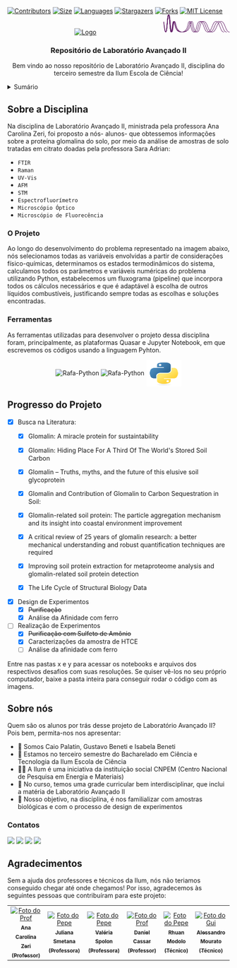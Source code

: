 
<!-- PROJECT SHIELDS -->
<!--
*** I'm using markdown "reference style" links for readability.
*** Reference links are enclosed in brackets [ ] instead of parentheses ( ).
*** See the bottom of this document for the declaration of the reference variables
*** for contributors-url, forks-url, etc. This is an optional, concise syntax you may use.
*** https://www.markdownguide.org/basic-syntax/#reference-style-links
-->
[![Contributors][contributors-shield]][contributors-url]
[![Size][size-shield]][size-url]
[![Languages][languages-shield]][languages-url]
[![Stargazers][stars-shield]][stars-url]
[![Forks][forks-shield]][forks-url]
[![MIT License][license-shield]][license-url]
<img align="right" alt="ilum" height="40" width="150" src="https://github.com/pedrozanineli/pcd.github.io/blob/main/logo1.png">
 
  

<!-- LOGO -->
<br />

<div align="center">
  <a href="https://github.com/benetao/Laboratorio_Avancado_II/assets/106626661/6689e028-2e35-4f10-868b-0efe9d55fc90">
    <img src="https://github.com/benetao/Laboratorio_Avancado_II/assets/106626661/6689e028-2e35-4f10-868b-0efe9d55fc90" alt="Logo" width="600" height="320">
  </a>

  <h3 align="center">Repositório de Laboratório Avançado II</h3>

  <p align="center">
    Bem vindo ao nosso repositório de Laboratório Avançado II, disciplina do terceiro semestre da Ilum Escola de Ciência!
   
  </p>
</div>



<!-- Sumário -->
<details>
  <summary>Sumário</summary>
  <ol>
    <li>
      <a href="#sobre">Sobre a Disciplina</a>
      <ul>
        <li><a href="#projeto">O Projeto</a></li>
       </ul>
      <ul>
        <li><a href="#ferramentas">Ferramentas</a></li>
      </ul>
    </li>
    <li><a href="#progresso">Progresso do Projeto</a></li>
    <li>
      <a href="#isa">Sobre nós</a>
      <ul>
        <li><a href="#contato">Contatos</a></li>
      </ul>
    </li>
    <li><a href="#acknowledgments">Agradecimentos</a></li>
  </ol>
</details>



<!-- Sobre a Disciplina e o Projeto -->
## Sobre a Disciplina <a name="sobre"></a>

Na disciplina de Laboratório Avançado II, ministrada pela professora Ana Carolina Zeri, foi proposto a nós- alunos- que obtessemos informações sobre a proteína glomalina do solo, por meio da análise de amostras de solo tratadas em citrato doadas pela professora Sara Adrian:
* `FTIR`
* `Raman`
* `UV-Vis`
* `AFM`
* `STM`
* `Espectrofluorímetro`
* `Microscópio Óptico`
* `Microscópio de Fluorecência`


### O Projeto <a name= "projeto"></a>

Ao longo do desenvolvimento do problema representado na imagem abaixo, nós selecionamos todas as variáveis envolvidas a partir de considerações físico-químicas, determinamos os estados termodinâmicos do sistema, calculamos todos os parâmetros e variáveis numéricas do problema utilizando Python, estabelecemos um fluxograma (pipeline) que incorpora todos os cálculos necessários e que é adaptável à escolha de outros líquidos combustíveis, justificando sempre todas as escolhas e soluções encontradas.


### Ferramentas <a name="ferramentas"></a>

As ferramentas utilizadas para desenvolver o projeto dessa disciplina foram, principalmente, as plataformas Quasar e Jupyter Notebook, em que escrevemos os códigos usando a  linguagem Pyhton.
</div>
<div align="center">
<img align="center" alt="Rafa-Python" height="60" width="60" src="https://github.com/benetao/Laboratorio_Avancado_II/assets/106626661/f5469a0e-a1de-4b9e-b147-fd6266f44344">
 <img align="center" alt="Rafa-Python" height="70" width="70" src= https://user-images.githubusercontent.com/106626661/225802823-3edf4493-8191-433f-9152-7e73b941aadb.png>
 <img align="center" alt="Rafa-Python" height="60" width="80" src="https://raw.githubusercontent.com/devicons/devicon/master/icons/python/python-original.svg">
 
</div>





<!-- Progresso -->
## Progresso do Projeto <a name="progresso"></a>

- [x] Busca na Literatura:
    - [x] Glomalin: A miracle protein for sustaintability
    - [x] Glomalin: Hiding Place For A Third Of The World's Stored Soil Carbon
    - [x] Glomalin – Truths, myths, and the future of this elusive soil glycoprotein
    - [x] Glomalin and Contribution of Glomalin to Carbon Sequestration in Soil:
    - [x] Glomalin-related soil protein: The particle aggregation mechanism and its insight into coastal environment improvement
    - [x] A critical review of 25 years of glomalin research: a better mechanical understanding and robust quantification techniques are required
    - [x] Improving soil protein extraction for metaproteome analysis and glomalin-related soil protein detection
    - [x] The Life Cycle of Structural Biology Data
 

    
- [x] Design de Experimentos
    - [x] ~~Purificação~~
    - [x] Análise da Afinidade com ferro
    
- [ ] Realização de Experimentos
    - [x] ~~Purificação com Sulfeto de Amônio~~
    - [x] Caracterizações da amostra de HTCE
    - [ ] Análise da afinidade com ferro

Entre nas pastas x e y para acessar os notebooks e arquivos dos respectivos desafios com suas resoluções. Se quiser vê-los no seu próprio computador, baixe a pasta inteira para conseguir rodar o código com as imagens.
<!-- Sobre mim -->
## Sobre nós

Quem são os alunos por trás desse projeto de Laboratório Avançado II? Pois bem, permita-nos nos apresentar:

- 👋 Somos Caio Palatin, Gustavo Beneti e Isabela Beneti
- 📕 Estamos no terceiro semestre do Bacharelado em Ciência e Tecnologia da Ilum Escola de Ciência
- 👨‍🔬 A Ilum é uma iniciativa da instituição social CNPEM (Centro Nacional de Pesquisa em Energia e Materiais)
- 🧪 No curso, temos uma grade curricular bem interdisciplinar, que inclui a matéria de Laboratório Avançado II
- 🧫 Nosso objetivo, na disciplina, é nos familializar com amostras biológicas e com o processo de design de experimentos

<!-- CONTATO -->
### Contatos <a name="contato"></a>
 
<div>
  <a href="https://instagram.com/isa.beneti" target="_blank"><img src="https://img.shields.io/badge/-Instagram-%23E4405F?style=for-the-badge&logo=instagram&logoColor=white" target="_blank"></a>
  <a href = "mailto:isabela220039@ilum.cnpem.br"><img src="https://img.shields.io/badge/-Gmail-%23333?style=for-the-badge&logo=gmail&logoColor=white" target="_blank"></a>
  <a href="https://www.linkedin.com/in/isabela-bento-beneti-044183236" target="_blank"><img src="https://img.shields.io/badge/-LinkedIn-%230077B5?style=for-the-badge&logo=linkedin&logoColor=white" target="_blank"></a> 
  <a href="https://www.youtube.com/channel/UCvf7m3bDwbFaezDbe_Igg_w" target="_blank"><img src="https://img.shields.io/badge/YouTube-FF0000?style=for-the-badge&logo=youtube&logoColor=white" target="_blank"></a>
 



<!-- ACKNOWLEDGMENTS -->
## Agradecimentos <a name="acknowledgments"></a>

Sem a ajuda dos professores e técnicos da Ilum, nós não teriamos conseguido chegar até onde chegamos! Por isso, agradecemos às seguintes pessoas que contribuíram para este projeto:

<table>
  <tr>
    <td align="center">
      <a href="#">
        <img src="https://github.com/benetao/Laboratorio_Avancado_II/assets/106626661/0dc336fd-727f-4f99-b33c-11e8a8ae5480" width="100px;" alt="Foto do Prof"/><br>
        <sub>
          <b>Ana Carolina Zeri (Professor)</b>
        </sub>
      </a>
    </td>
    <td align="center">
      <a href="#">
        <img src="https://github.com/benetao/Laboratorio_Avancado_II/assets/106626661/a6cde013-ba40-4bd9-bc28-cfc93023edf4" width="100px;" alt="Foto do Pepe"/><br>
        <sub>
          <b>Juliana Smetana (Professora)</b>
        </sub>
      </a>
    </td>
    <td align="center">
            <a href="#">
        <img src="https://github.com/benetao/Laboratorio_Avancado_II/assets/106626661/73923670-f366-49a7-9b0b-f2185843934c" width="100px;" alt="Foto do Pepe"/><br>
        <sub>
          <b>Valéria Spolon (Professora)</b>
        </sub>
      </a>
    </td>
    <td align="center">
       <a href="#">
        <img src="https://user-images.githubusercontent.com/106626661/225807702-e7160618-f41a-4dd9-9fe7-b1bb6b3b79f9.png" width="100px;" alt="Foto do Prof"/><br>
        <sub>
          <b>Daniel Cassar (Professor)</b>
        </sub>
      </a>
    </td>
    <td align="center">
      <a href="#">
        <img src="https://github.com/benetao/Laboratorio_Avancado_II/assets/106626661/09a59e8e-7955-400c-a1dc-783ca10c6afd" width="100px;" alt="Foto do Pepe"/><br>
        <sub>
          <b>Rhuan Modolo (Técnico)</b>
        </sub>
      </a>
    </td>
    <td align="center">
      <a href="#">
        <img src="https://user-images.githubusercontent.com/106626661/226698185-db45afae-5bb1-4f08-aef7-6161738d9c5e.png" width="100px;" alt="Foto do Gui"/><br>
        <sub>
          <b>Alessandro Mourato (Técnico)</b>
        </sub>
      </a>
    </td>
  </tr>
</table>
</div>
<div style="display: inline_block"><br>
 

<!-- MARKDOWN LINKS & IMAGES -->
<!-- https://www.markdownguide.org/basic-syntax/#reference-style-links -->
[contributors-shield]: https://img.shields.io/github/contributors/benetao/Laboratorio_Avancado_II.svg?style=for-the-badge
[contributors-url]: https://github.com/benetao/Laboratorio_Avancado_II/graphs/contributors
[forks-shield]: https://img.shields.io/github/forks/benetao/Laboratorio_Avancado_II.svg?style=for-the-badge
[forks-url]: https://github.com/benetao/Laboratorio_Avancado_II/network/members
[stars-shield]: https://img.shields.io/github/stars/benetao/Laboratorio_Avancado_II.svg?style=for-the-badge
[stars-url]: https://github.com/benetao/Laboratorio_Avancado_II/stargazers
[issues-shield]: https://img.shields.io/github/issues/benetao/Laboratorio_Avancado_II.svg?style=for-the-badge
[issues-url]: https://github.com/benetao/Laboratorio_Avancado_II/issues
[license-shield]: https://img.shields.io/github/license/benetao/Laboratorio_Avancado_II.svg?style=for-the-badge
[license-url]: https://github.com/benetao/Laboratorio_Avancado_II/blob/master/LICENSE.txt
[size-shield]: https://img.shields.io/github/repo-size/benetao/Laboratorio_Avancado_II.svg?style=for-the-badge
[size-url]: https://github.com/benetao/Laboratorio_Avancado_II/repo-size
[languages-shield]: https://img.shields.io/github/languages/count/benetao/Laboratorio_Avancado_II.svg?style=for-the-badge
[languages-url]: https://github.com/benetao/Laboratorio_Avancado_II//languages/count

[linkedin-shield]: https://img.shields.io/badge/-LinkedIn-black.svg?style=for-the-badge&logo=linkedin&colorB=555
[linkedin-url]: https://www.linkedin.com/in/isabela-bento-beneti-044183236/
[product-screenshot]: images/screenshot.png
[Next.js]:  <img src="https://user-images.githubusercontent.com/106626661/225801328-741dd00d-8359-40ee-8d73-df715a5813f6.png" alt="Logo" width="80" height="30">
[Next-url]: https://nextjs.org/
[React.js]: https://img.shields.io/badge/React-20232A?style=for-the-badge&logo=react&logoColor=61DAFB
[React-url]: https://reactjs.org/
[Vue.js]: https://img.shields.io/badge/Vue.js-35495E?style=for-the-badge&logo=vuedotjs&logoColor=4FC08D
[Vue-url]: https://vuejs.org/
[Angular.io]: https://img.shields.io/badge/Angular-DD0031?style=for-the-badge&logo=angular&logoColor=white
[Angular-url]: https://angular.io/
[Svelte.dev]: https://img.shields.io/badge/Svelte-4A4A55?style=for-the-badge&logo=svelte&logoColor=FF3E00
[Svelte-url]: https://svelte.dev/
[Laravel.com]: https://img.shields.io/badge/Laravel-FF2D20?style=for-the-badge&logo=laravel&logoColor=white
[Laravel-url]: https://laravel.com
[Bootstrap.com]: https://img.shields.io/badge/Bootstrap-563D7C?style=for-the-badge&logo=bootstrap&logoColor=white
[Bootstrap-url]: https://getbootstrap.com
[JQuery.com]: https://img.shields.io/badge/jQuery-0769AD?style=for-the-badge&logo=jquery&logoColor=white
[JQuery-url]: https://jquery.com 
[ilum-shield]:"https://user-images.githubusercontent.com/106626661/193426698-dea48fae-20be-423c-8680-41c50c6aa247.png"
